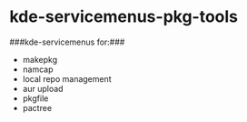 kde-servicemenus-pkg-tools
=========================

###kde-servicemenus for:###

* makepkg
* namcap
* local repo management
* aur upload
* pkgfile
* pactree

